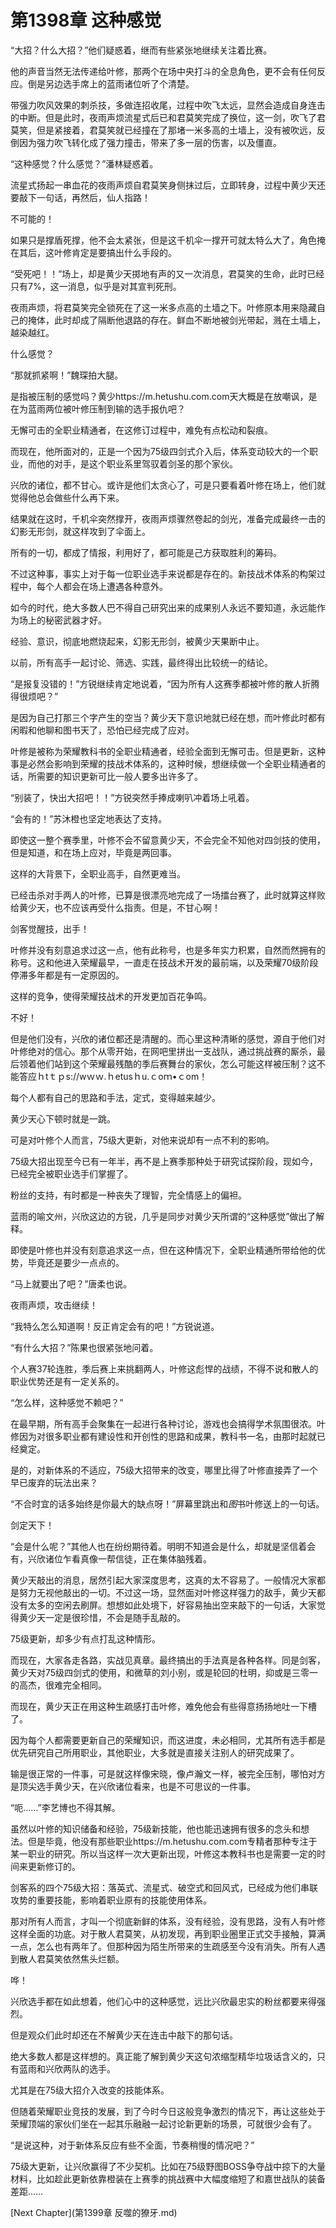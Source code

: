 # 第1398章 这种感觉

“大招？什么大招？”他们疑惑着，继而有些紧张地继续关注着比赛。

他的声音当然无法传递给叶修，那两个在场中央打斗的全息角色，更不会有任何反应。倒是另边选手席上的蓝雨诸位听了个清楚。

带强力吹风效果的刺杀技，多做连招收尾，过程中吹飞太远，显然会造成自身连击的中断。但是此时，夜雨声烦流星式后已和君莫笑完成了换位，这一剑，吹飞了君莫笑，但是紧接着，君莫笑就已经撞在了那堵一米多高的土墙上，没有被吹远，反倒因为强力吹飞转化成了强力撞击，带来了多一层的伤害，以及僵直。

“这种感觉？什么感觉？”潘林疑惑着。

流星式扬起一串血花的夜雨声烦自君莫笑身侧抹过后，立即转身，过程中黄少天还要敲下一句话，再然后，仙人指路！

不可能的！

如果只是撑盾死撑，他不会太紧张，但是这千机伞一撑开可就太特么大了，角色掩在其后，这叶修肯定是要搞出什么手段的。

“受死吧！！”场上，却是黄少天掷地有声的又一次消息，君莫笑的生命，此时已经只有7%，这一消息，似乎是对其宣判死刑。

夜雨声烦，将君莫笑完全锁死在了这一米多点高的土墙之下。叶修原本用来隐藏自己的掩体，此时却成了隔断他退路的存在。鲜血不断地被剑光带起，溅在土墙上，越染越红。

什么感觉？

“那就抓紧啊！”魏琛拍大腿。

是指被压制的感觉吗？黄少https://m.hetushu.com.com天大概是在放嘲讽，是在为蓝雨两位被叶修压制到输的选手报仇吧？

无懈可击的全职业精通者，在这修订过程中，难免有点松动和裂痕。

而现在，他所面对的，正是一个因为75级四剑式介入后，体系变动较大的一个职业，而他的对手，是这个职业系里驾驭着剑圣的那个家伙。

兴欣的诸位，都不甘心。或许是他们太贪心了，可是只要看着叶修在场上，他们就觉得他总会做些什么再下来。

结果就在这时，千机伞突然撑开，夜雨声烦骤然卷起的剑光，准备完成最终一击的幻影无形剑，就这样攻到了伞面上。

所有的一切，都成了情报，利用好了，都可能是己方获取胜利的筹码。

不过这种事，事实上对于每一位职业选手来说都是存在的。新技战术体系的构架过程中，每个人都会在场上遭遇各种意外。

如今的时代，绝大多数人巴不得自己研究出来的成果别人永远不要知道，永远能作为场上的秘密武器才好。

经验、意识，彻底地燃烧起来，幻影无形剑，被黄少天果断中止。

以前，所有高手一起讨论、筛选、实践，最终得出比较统一的结论。

“是报复没错的！”方锐继续肯定地说着，“因为所有人这赛季都被叶修的散人折腾得很烦吧？”

是因为自己打那三个字产生的空当？黄少天下意识地就已经在想，而叶修此时都有闲暇和他聊和图书天了，恐怕已经完成了应对。

叶修是被称为荣耀教科书的全职业精通者，经验全面到无懈可击。但是更新，这种事是必然会影响到荣耀的技战术体系的，这种时候，想继续做一个全职业精通者的话，所需要的知识更新可比一般人要多出许多了。

“别装了，快出大招吧！！”方锐突然手捧成喇叭冲着场上吼着。

“会有的！”苏沐橙也坚定地表达了支持。

即使这一整个赛季里，叶修不会不留意黄少天，不会完全不知他对四剑技的使用，但是知道，和在场上应对，毕竟是两回事。

这样的大背景下，全职业高手，自然更难当。

已经击杀对手两人的叶修，已算是很漂亮地完成了一场擂台赛了，此时就算这样败给黄少天，也不应该再受什么指责。但是，不甘心啊！

剑客觉醒技，出手！

叶修并没有刻意追求过这一点，他有此称号，也是多年实力积累，自然而然拥有的称号。这和他进入荣耀最早，一直走在技战术开发的最前端，以及荣耀70级阶段停滞多年都是有一定原因的。

这样的竞争，使得荣耀技战术的开发更加百花争鸣。

不好！

但是他们没有，兴欣的诸位都还是清醒的。而心里这种清晰的感觉，源自于他们对叶修绝对的信心。那个从零开始，在网吧里拼出一支战队，通过挑战赛的厮杀，最后领着他们站到这个荣耀最残酷的季后赛舞台的家伙，怎么可能这样被压制？这不能答应ｈtｔｐs://wｗｗ.ｈetusｈu.ｃoｍ•ｃom！

每个人都有自己的思路和手法，定式，变得越来越少。

黄少天心下顿时就是一跳。

可是对叶修个人而言，75级大更新，对他来说却有一点不利的影响。

75级大招出现至今已有一年半，再不是上赛季那种处于研究试探阶段，现如今，已经完全被职业选手们掌握了。

粉丝的支持，有时都是一种丧失了理智，完全情感上的偏袒。

蓝雨的喻文州，兴欣这边的方锐，几乎是同步对黄少天所谓的“这种感觉”做出了解释。

即使是叶修也并没有刻意追求这一点，但在这种情况下，全职业精通所带给他的优势，毕竟还是要少一点点的。

“马上就要出了吧？”唐柔也说。

夜雨声烦，攻击继续！

“我特么怎么知道啊！反正肯定会有的吧！”方锐说道。

“有什么大招？”陈果也很紧张地问着。

个人赛37轮连胜，季后赛上来挑翻两人，叶修这彪悍的战绩，不得不说和散人的职业优势还是有一定关系的。

“怎么样，这种感觉不赖吧？”

在最早期，所有高手会聚集在一起进行各种讨论，游戏也会搞得学术氛围很浓。叶修因为对很多职业都有建设性和开创性的思路和成果，教科书一名，由那时起就已经奠定。

是的，对新体系的不适应，75级大招带来的改变，哪里比得了叶修直接弄了一个早已废弃的玩法出来？

“不合时宜的话多始终是你最大的缺点呀！”屏幕里跳出和*图*书叶修送上的一句话。

剑定天下！

“会是什么呢？”其他人也在纷纷期待着。明明不知道会是什么，却就是坚信着会有，兴欣诸位乍看真像一帮信徒，正在集体脑残着。

黄少天敲出的消息，居然引起大家深度思考，这真的太不容易了。一般情况大家都是努力无视他敲出的一切。不过这一场，显然面对叶修这样强力的敌手，黄少天都没有太多的空闲去刷屏。想想如此处境下，好容易抽出空来敲下的一句话，大家觉得黄少天一定是很珍惜，不会是随手乱敲的。

75级更新，却多少有点打乱这种情形。

而现在，大家各走各路，实战见真章。最终搞出的手法真是各种各样。同是剑客，黄少天对75级四剑式的使用，和微草的刘小别，或是轮回的杜明，抑或是三零一的高杰，很难完全相同。

而现在，黄少天正在用这种生疏感打击叶修，难免他会有些得意扬扬地吐一下槽了。

因为每个人都需要更新自己的荣耀知识，而这进度，未必相同，尤其所有选手都是优先研究自己所用职业，其他职业，大多就是直接关注别人的研究成果了。

输是很正常的一件事，可是就这样像宋晓，像卢瀚文一样，被完全压制，哪怕对方是顶尖选手黄少天，在兴欣诸位看来，也是不可思议的一件事。

“呃……”李艺博也不得其解。

虽然以叶修的知识储备和经验，75级新技能，他也能迅速拥有很多的念头和想法。但是毕竟，他没有那些职业https://m.hetushu.com.com专精者那种专注于某一职业的研究。所以当这样一次大更新出现，叶修这本教科书也是需要一定的时间来更新修订的。

剑客系的四个75级大招：落英式、流星式、破空式和回风式，已经成为他们串联攻势的重要技能，影响着职业原有的技能使用体系。

那对所有人而言，才叫一个彻底新鲜的体系，没有经验，没有思路，没有人有叶修这样全面的功底。对于散人君莫笑，从初发现，再到职业圈里正式交手接触，算满一点，怎么也有两年了。但那种因为陌生所带来的生疏感至今没有消失。所有人遇到散人君莫笑依然焦头烂额。

哗！

兴欣选手都在如此想着，他们心中的这种感觉，远比兴欣最忠实的粉丝都要来得强烈。

但是观众们此时却还在不解黄少天在连击中敲下的那句话。

绝大多数人都是这样想的。真正能了解到黄少天这句浓缩型精华垃圾话含义的，只有蓝雨和兴欣两队的选手。

尤其是在75级大招介入改变的技能体系。

但随着荣耀职业竞技的发展，到了今时今日这般竞争激烈的情况下，再让这些处于荣耀顶端的家伙们坐在一起其乐融融一起讨论新更新的场景，可就很少会有了。

“是说这种，对于新体系反应有些不全面，节奏稍慢的情况吧？”

75级大更新，让兴欣赢得了不少契机。比如在75级野图BOSS争夺战中掠下的大量材料，比如趁此更新依靠橙装在上赛季的挑战赛中大幅度缩短了和嘉世战队的装备差距……



[Next Chapter](第1399章 反噬的獠牙.md)